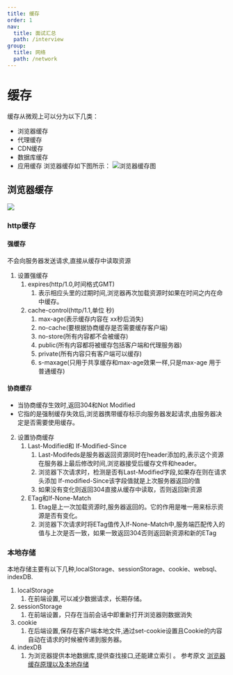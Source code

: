 ```yaml
---
title: 缓存
order: 1
nav:
  title: 面试汇总
  path: /interview
group:
  title: 网络 
  path: /network
---
```


# 缓存
缓存从微观上可以分为以下几类：
 - 浏览器缓存
 - 代理缓存
 - CDN缓存
 - 数据库缓存
 - 应用缓存
浏览器缓存如下图所示： 
![浏览器缓存图](https://image-static.segmentfault.com/246/172/24617280-5bff3a5c7983c)
## 浏览器缓存   
![](https://user-gold-cdn.xitu.io/2019/1/21/1686e2735267bebb?imageView2/0/w/1280/h/960/format/webp/ignore-error/1)
### http缓存
#### 强缓存
 不会向服务器发送请求,直接从缓存中读取资源
1. 设置强缓存
   1. expires(http/1.0,时间格式GMT)
      1. 表示相应头里的过期时间,浏览器再次加载资源时如果在时间之内在命中缓存。
   2. cache-control(http/1.1,单位 秒)
      1. max-age(表示缓存内容在 xx秒后消失)
      2. no-cache(要根据协商缓存是否需要缓存客户端)
      3. no-store(所有内容都不会被缓存)
      4. public(所有内容都将被缓存包括客户端和代理服务器)
      5. private(所有内容只有客户端可以缓存)
      6. s-maxage(只用于共享缓存和max-age效果一样,只是max-age 用于普通缓存)
  
#### 协商缓存
- 当协商缓存生效时,返回304和Not Modified
- 它指的是强制缓存失效后,浏览器携带缓存标示向服务器发起请求,由服务器决定是否需要使用缓存。
2. 设置协商缓存
   1. Last-Modified和 If-Modified-Since
      1. Last-Modifeds是服务器返回资源同时在header添加的,表示这个资源在服务器上最后修改时间,浏览器接受后缓存文件和header。
      2. 浏览器下次请求时，检测是否有Last-Modified字段,如果存在则在请求头添加 If-modified-Since该字段值就是上次服务器返回的值
      3. 如果没有变化则返回304直接从缓存中读取，否则返回新资源
   2. ETag和If-None-Match
      1. Etag是上一次加载资源时,服务器返回的。它的作用是唯一用来标示资源是否有变化。
      2. 浏览器下次请求时将ETag值传入If-None-Match中,服务端匹配传入的值与上次是否一致，如果一致返回304否则返回新资源和新的ETag
### 本地存储
本地存储主要有以下几种,localStorage、sessionStorage、cookie、websql、indexDB.
1. localStorage
   1. 在前端设置,可以减少数据请求，长期存储。
2. sessionStorage
   1. 在前端设置，只存在当前会话中即重新打开浏览器则数据消失
3. cookie
   1. 在后端设置,保存在客户端本地文件,通过set-cookie设置且Cookie的内容自动在请求的时候被传递到服务器。
4. indexDB
   1. 为浏览器提供本地数据库,提供查找接口,还能建立索引  。
参考原文
    [浏览器缓存原理以及本地存储](https://segmentfault.com/a/1190000017185195)